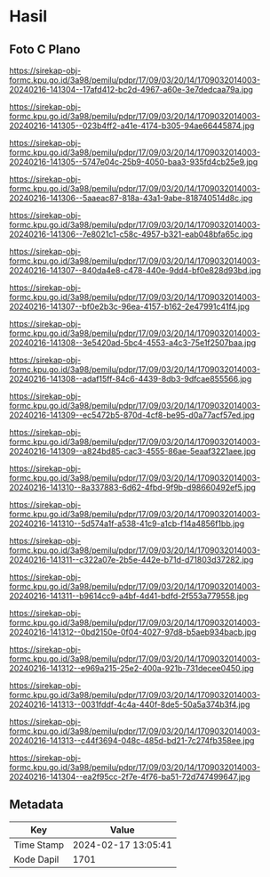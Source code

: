# Hasil

## Foto C Plano

https://sirekap-obj-formc.kpu.go.id/3a98/pemilu/pdpr/17/09/03/20/14/1709032014003-20240216-141304--17afd412-bc2d-4967-a60e-3e7dedcaa79a.jpg

https://sirekap-obj-formc.kpu.go.id/3a98/pemilu/pdpr/17/09/03/20/14/1709032014003-20240216-141305--023b4ff2-a41e-4174-b305-94ae66445874.jpg

https://sirekap-obj-formc.kpu.go.id/3a98/pemilu/pdpr/17/09/03/20/14/1709032014003-20240216-141305--5747e04c-25b9-4050-baa3-935fd4cb25e9.jpg

https://sirekap-obj-formc.kpu.go.id/3a98/pemilu/pdpr/17/09/03/20/14/1709032014003-20240216-141306--5aaeac87-818a-43a1-9abe-818740514d8c.jpg

https://sirekap-obj-formc.kpu.go.id/3a98/pemilu/pdpr/17/09/03/20/14/1709032014003-20240216-141306--7e8021c1-c58c-4957-b321-eab048bfa65c.jpg

https://sirekap-obj-formc.kpu.go.id/3a98/pemilu/pdpr/17/09/03/20/14/1709032014003-20240216-141307--840da4e8-c478-440e-9dd4-bf0e828d93bd.jpg

https://sirekap-obj-formc.kpu.go.id/3a98/pemilu/pdpr/17/09/03/20/14/1709032014003-20240216-141307--bf0e2b3c-96ea-4157-b162-2e47991c41f4.jpg

https://sirekap-obj-formc.kpu.go.id/3a98/pemilu/pdpr/17/09/03/20/14/1709032014003-20240216-141308--3e5420ad-5bc4-4553-a4c3-75e1f2507baa.jpg

https://sirekap-obj-formc.kpu.go.id/3a98/pemilu/pdpr/17/09/03/20/14/1709032014003-20240216-141308--adaf15ff-84c6-4439-8db3-9dfcae855566.jpg

https://sirekap-obj-formc.kpu.go.id/3a98/pemilu/pdpr/17/09/03/20/14/1709032014003-20240216-141309--ec5472b5-870d-4cf8-be95-d0a77acf57ed.jpg

https://sirekap-obj-formc.kpu.go.id/3a98/pemilu/pdpr/17/09/03/20/14/1709032014003-20240216-141309--a824bd85-cac3-4555-86ae-5eaaf3221aee.jpg

https://sirekap-obj-formc.kpu.go.id/3a98/pemilu/pdpr/17/09/03/20/14/1709032014003-20240216-141310--8a337883-6d62-4fbd-9f9b-d98660492ef5.jpg

https://sirekap-obj-formc.kpu.go.id/3a98/pemilu/pdpr/17/09/03/20/14/1709032014003-20240216-141310--5d574a1f-a538-41c9-a1cb-f14a4856f1bb.jpg

https://sirekap-obj-formc.kpu.go.id/3a98/pemilu/pdpr/17/09/03/20/14/1709032014003-20240216-141311--c322a07e-2b5e-442e-b71d-d71803d37282.jpg

https://sirekap-obj-formc.kpu.go.id/3a98/pemilu/pdpr/17/09/03/20/14/1709032014003-20240216-141311--b9614cc9-a4bf-4d41-bdfd-2f553a779558.jpg

https://sirekap-obj-formc.kpu.go.id/3a98/pemilu/pdpr/17/09/03/20/14/1709032014003-20240216-141312--0bd2150e-0f04-4027-97d8-b5aeb934bacb.jpg

https://sirekap-obj-formc.kpu.go.id/3a98/pemilu/pdpr/17/09/03/20/14/1709032014003-20240216-141312--e969a215-25e2-400a-921b-731decee0450.jpg

https://sirekap-obj-formc.kpu.go.id/3a98/pemilu/pdpr/17/09/03/20/14/1709032014003-20240216-141313--0031fddf-4c4a-440f-8de5-50a5a374b3f4.jpg

https://sirekap-obj-formc.kpu.go.id/3a98/pemilu/pdpr/17/09/03/20/14/1709032014003-20240216-141313--c44f3694-048c-485d-bd21-7c274fb358ee.jpg

https://sirekap-obj-formc.kpu.go.id/3a98/pemilu/pdpr/17/09/03/20/14/1709032014003-20240216-141304--ea2f95cc-2f7e-4f76-ba51-72d747499647.jpg


## Metadata

| Key        | Value               |
| ---------- | ------------------- |
| Time Stamp | 2024-02-17 13:05:41 |
| Kode Dapil | 1701                |



